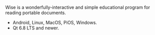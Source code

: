 Wise is a wonderfully-interactive and simple educational
program for reading portable documents.

- Android, Linux, MacOS, PiOS, Windows.
- Qt 6.8 LTS and newer.
